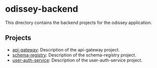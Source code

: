 # odissey-backend

This directory contains the backend projects for the odissey application.

## Projects

*   [api-gateway](api-gateway/): Description of the api-gateway project.
*   [schema-registry](schema-registry/): Description of the schema-registry project.
*   [user-auth-service](user-auth-service/): Description of the user-auth-service project.
